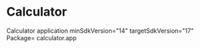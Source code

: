 # Calculator
Calculator application minSdkVersion="14" targetSdkVersion="17" Package= calculator.app
